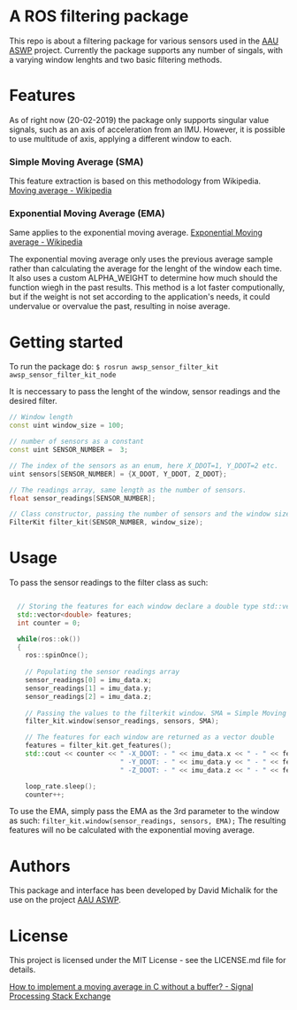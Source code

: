 # A ROS filtering package

This repo is about a filtering package for various sensors used in the [AAU ASWP](https://github.com/EduPonz/awsp_collection) project. Currently the package supports any number of singals, with a varying window lenghts and two basic filtering methods.

# Features

As of right now (20-02-2019) the package only supports singular value signals, such as an axis of acceleration from an IMU. However, it is possible to use multitude of axis, applying a different window to each.

### Simple Moving Average (SMA)

This feature extraction is based on this methodology from Wikipedia. [Moving average - Wikipedia](https://en.wikipedia.org/wiki/Moving_average#Simple_moving_average)

### Exponential Moving Average (EMA)

Same applies to the exponential moving average. [Exponential Moving average - Wikipedia](https://en.wikipedia.org/wiki/Moving_average#Exponential_moving_average)

The exponential moving average only uses the previous average sample rather than calculating the average for the lenght of the window each time. It also uses a custom ALPHA_WEIGHT to determine how much should the function wiegh in the past results. This method is a lot faster computionally, but if the weight is not set according to the application's needs, it could undervalue or overvalue the past, resulting in noise average.

# Getting started

To run the package do:
`$ rosrun awsp_sensor_filter_kit awsp_sensor_filter_kit_node`

It is neccessary to pass the lenght of the window, sensor readings and the desired filter.

```C++
// Window length
const uint window_size = 100;

// number of sensors as a constant
const uint SENSOR_NUMBER =  3;

// The index of the sensors as an enum, here X_DDOT=1, Y_DDOT=2 etc.
uint sensors[SENSOR_NUMBER] = {X_DDOT, Y_DDOT, Z_DDOT};

// The readings array, same length as the number of sensors.
float sensor_readings[SENSOR_NUMBER];

// Class constructor, passing the number of sensors and the window size
FilterKit filter_kit(SENSOR_NUMBER, window_size);
```

# Usage

To pass the sensor readings to the filter class as such:

```C++

  // Storing the features for each window declare a double type std::vector
  std::vector<double> features;
  int counter = 0;

  while(ros::ok())
  {
    ros::spinOnce();
    
    // Populating the sensor readings array
    sensor_readings[0] = imu_data.x;
    sensor_readings[1] = imu_data.y;
    sensor_readings[2] = imu_data.z;
    
    // Passing the values to the filterkit window. SMA = Simple Moving Average
    filter_kit.window(sensor_readings, sensors, SMA);

    // The features for each window are returned as a vector double
    features = filter_kit.get_features();
    std::cout << counter << " -X_DDOT: - " << imu_data.x << " - " << features.at(0) << \
                            " -Y_DDOT: - " << imu_data.y << " - " << features.at(1) << \
                            " -Z_DDOT: - " << imu_data.z << " - " << features.at(2) << std::endl;

    loop_rate.sleep();
    counter++;

```
To use the EMA, simply pass the EMA as the 3rd parameter to the window as such:
`filter_kit.window(sensor_readings, sensors, EMA);`
The resulting features will no be calculated with the exponential moving average.
# Authors
This package and interface has been developed by David Michalik for the use on the project [AAU ASWP](https://github.com/EduPonz/awsp_collection).
# License
This project is licensed under the MIT License - see the LICENSE.md file for details.

[How to implement a moving average in C without a buffer? - Signal Processing Stack Exchange](https://dsp.stackexchange.com/questions/20333/how-to-implement-a-moving-average-in-c-without-a-buffer)

